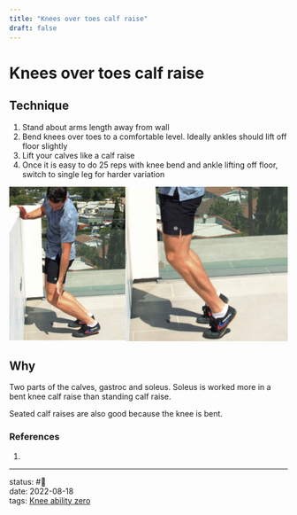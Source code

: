 ```yaml
---
title: "Knees over toes calf raise"
draft: false
---
```

# Knees over toes calf raise

## Technique
1. Stand about arms length away from wall
2. Bend knees over toes to a comfortable level. Ideally ankles should lift off floor slightly
3. Lift your calves like a calf raise
4. Once it is easy to do 25 reps with knee bend and ankle lifting off floor, switch to single leg for harder variation

![](Zettelkasten/Pasted%20image%2020220818112830.png)

## Why
Two parts of the calves, gastroc and soleus. Soleus is worked more in a bent knee calf raise than standing calf raise. 

Seated calf raises are also good because the knee is bent.

### References
1. 

---
status: #🌱             
date: 2022-08-18           
tags: [Knee ability zero](Knee%20ability%20zero.md)           